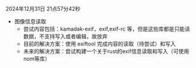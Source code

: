 2024年12月31日 21点57分42秒
- 图像信息读取
  - 尝试内容包括：kamadak-exif，exif,exif-rc 等，但是这些库都是只能读数据，不支持写入或者编辑，故放弃
  - 目前的解决方案：使用 exiftool 完成内容的读取（待尝试）和写入
  - 未来的解决方案：尝试构建一个关于rust的exif信息读取和写入（可使用nom等库）
